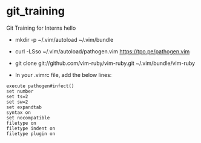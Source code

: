 
# git_training
Git Training for Interns
hello

* mkdir -p ~/.vim/autoload ~/.vim/bundle
* curl -LSso ~/.vim/autoload/pathogen.vim https://tpo.pe/pathogen.vim
* git clone git://github.com/vim-ruby/vim-ruby.git ~/.vim/bundle/vim-ruby

* In your .vimrc file, add the below lines:

```
execute pathogen#infect()
set number
set ts=2
set sw=2
set expandtab
syntax on
set nocompatible
filetype on
filetype indent on
filetype plugin on
```
